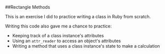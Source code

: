 ##Rectangle Methods

This is an exercise I did to practice writing a class in Ruby from scratch.

Writing this code also gave me a chance to practice:

* Keeping track of a class instance's attributes
* Using an `attr_reader` to access an object's attributes
* Writing a method that uses a class instance's state to make a calculation
